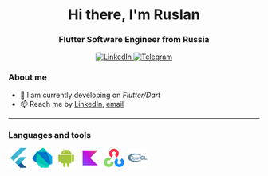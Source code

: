 <div id="header" align="center">
    <h1>Hi there, I'm  Ruslan </h1>
    <h3>Flutter Software Engineer from Russia</h3>
</div>

<div id="socials" align="center">
    <a href="https://www.linkedin.com/in/ruslan-babazhanov/">
    <img src="https://img.shields.io/badge/LinkedIn-blue?style=for-the-badge&logo=linkedin&logoColor=white" alt="LinkedIn"/>
  </a>
  <a href="https://t.me/babazhanovrt">
    <img src="https://img.shields.io/badge/Telegram-blue?style=for-the-badge&logo=telegram&logoColor=white" alt="Telegram"/>
  </a>
</div>

### About me
- 🌱 I am currently developing on *Flutter/Dart*
- 📫 Reach me by [LinkedIn](https://www.linkedin.com/in/ruslan-babazhanov/), [email](mailto:babazhanov@gmail.com)

---

### Languages and tools
<img src="https://github.com/devicons/devicon/blob/v2.16.0/icons/flutter/flutter-original.svg" title="Flutter" width="40" height="40"/>&nbsp;
<img src="https://github.com/devicons/devicon/blob/v2.16.0/icons/dart/dart-original.svg" title="Dart" width="40" height="40"/>&nbsp;
<img src="https://github.com/devicons/devicon/blob/v2.16.0/icons/android/android-original.svg" title="Android" width="40" height="40"/>&nbsp;
<img src="https://github.com/devicons/devicon/blob/v2.16.0/icons/kotlin/kotlin-original.svg" title="Kotlin" width="40" height="40"/>&nbsp;
<img src="https://github.com/devicons/devicon/blob/v2.16.0/icons/opencv/opencv-original.svg" title="OpenCV" width="40" height="40"/>&nbsp;
<img src="https://github.com/devicons/devicon/blob/v2.16.0/icons/opengl/opengl-original.svg" title="OpenGL" width="40" height="40"/>&nbsp;
